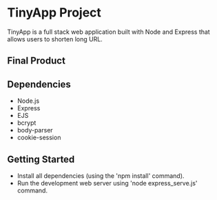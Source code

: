 # TinyApp Project

TinyApp is a full stack web application built with Node and Express that allows users to shorten long URL.

## Final Product

## Dependencies

- Node.js
- Express
- EJS
- bcrypt
- body-parser
- cookie-session

## Getting Started

- Install all dependencies (using the 'npm install' command).
- Run the development web server using 'node express_serve.js' command.